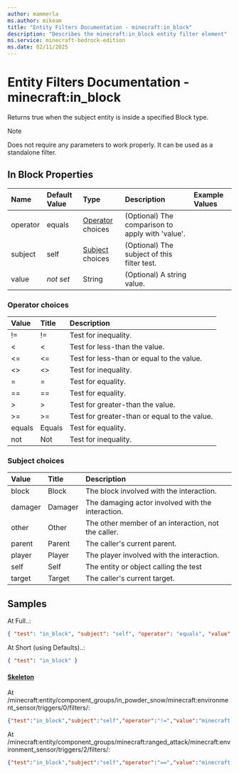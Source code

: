 ```yaml
---
author: mammerla
ms.author: mikeam
title: "Entity Filters Documentation - minecraft:in_block"
description: "Describes the minecraft:in_block entity filter element"
ms.service: minecraft-bedrock-edition
ms.date: 02/11/2025 
---
```


# Entity Filters Documentation - minecraft:in_block

Returns true when the subject entity is inside a specified Block type.

> [!Note]
> Does not require any parameters to work properly. It can be used as a standalone filter.


## In Block Properties

|Name       |Default Value |Type |Description |Example Values |
|:----------|:-------------|:----|:-----------|:------------- |
| operator | equals | [Operator](#operator-choices) choices | (Optional) The comparison to apply with 'value'. |  | 
| subject | self | [Subject](#subject-choices) choices | (Optional) The subject of this filter test. |  | 
| value | *not set* | String | (Optional) A string value. |  | 

### Operator choices

|Value       |Title |Description |
|:-----------|:-----|:-----------|
| != | != | Test for inequality.|
| < | < | Test for less-than the value.|
| <= | <= | Test for less-than or equal to the value.|
| <> | <> | Test for inequality.|
| = | = | Test for equality.|
| == | == | Test for equality.|
| > | > | Test for greater-than the value.|
| >= | >= | Test for greater-than or equal to the value.|
| equals | Equals | Test for equality.|
| not | Not | Test for inequality.|

### Subject choices

|Value       |Title |Description |
|:-----------|:-----|:-----------|
| block | Block | The block involved with the interaction.|
| damager | Damager | The damaging actor involved with the interaction.|
| other | Other | The other member of an interaction, not the caller.|
| parent | Parent | The caller's current parent.|
| player | Player | The player involved with the interaction.|
| self | Self | The entity or object calling the test|
| target | Target | The caller's current target.|

## Samples

At Full..: 

```json
{ "test": "in_block", "subject": "self", "operator": "equals", "value": "" }
```

At Short (using Defaults)..: 

```json
{ "test": "in_block" }
```

#### [Skeleton](https://github.com/Mojang/bedrock-samples/tree/preview/behavior_pack/entities/skeleton.json)

At /minecraft:entity/component_groups/in_powder_snow/minecraft:environment_sensor/triggers/0/filters/: 

```json
{"test":"in_block","subject":"self","operator":"!=","value":"minecraft:powder_snow"}
```

At /minecraft:entity/component_groups/minecraft:ranged_attack/minecraft:environment_sensor/triggers/2/filters/: 

```json
{"test":"in_block","subject":"self","operator":"==","value":"minecraft:powder_snow"}
```
